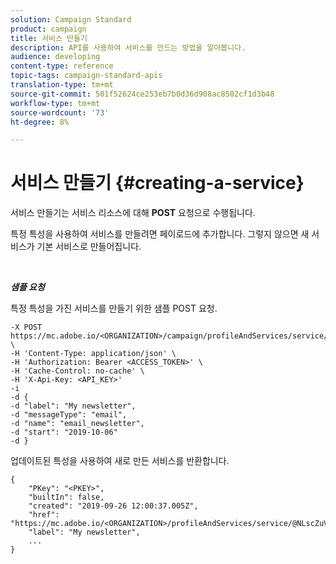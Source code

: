 ```yaml
---
solution: Campaign Standard
product: campaign
title: 서비스 만들기
description: API를 사용하여 서비스를 만드는 방법을 알아봅니다.
audience: developing
content-type: reference
topic-tags: campaign-standard-apis
translation-type: tm+mt
source-git-commit: 501f52624ce253eb7b0d36d908ac8502cf1d3b48
workflow-type: tm+mt
source-wordcount: '73'
ht-degree: 8%

---
```



# 서비스 만들기 {#creating-a-service}

서비스 만들기는 서비스 리소스에 대해 **POST** 요청으로 수행됩니다.

특정 특성을 사용하여 서비스를 만들려면 페이로드에 추가합니다. 그렇지 않으면 새 서비스가 기본 서비스로 만들어집니다.

<br/>

***샘플 요청***

특정 특성을 가진 서비스를 만들기 위한 샘플 POST 요청.

```
-X POST https://mc.adobe.io/<ORGANIZATION>/campaign/profileAndServices/service/ \
-H 'Content-Type: application/json' \
-H 'Authorization: Bearer <ACCESS_TOKEN>' \
-H 'Cache-Control: no-cache' \
-H 'X-Api-Key: <API_KEY>'
-i
-d {
-d "label": "My newsletter",
-d "messageType": "email",
-d "name": "email_newsletter",
-d "start": "2019-10-06"
-d }
```

업데이트된 특성을 사용하여 새로 만든 서비스를 반환합니다.

```
{
    "PKey": "<PKEY>",
    "builtIn": false,
    "created": "2019-09-26 12:00:37.005Z",
    "href": "https://mc.adobe.io/<ORGANIZATION>/profileAndServices/service/@NLscZuVHxdVu9rPftvrMWFfR1zRIxQGswSOmGLrK09JTF_iWhB0JCUHEndA_vvy__k9mzOYa5NVkcWDcrK8qGh0wygahX9kRcD44kiWWSEceShn3",
    "label": "My newsletter",
    ...
}
```
